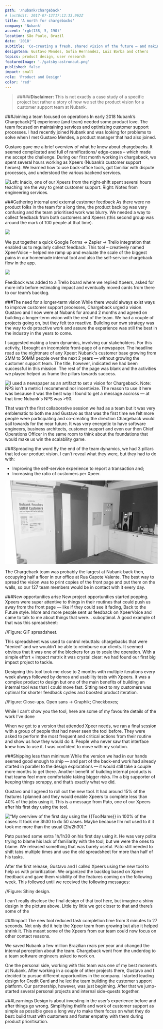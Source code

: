 ```yaml
---
path: '/nubank/chargeback'
# lastEdit: 2017-07-12T17:12:33.962Z
title: 'A north for chargebacks'
company: 'Nubank'
accent: 'rgb(138, 5, 190)'
location: São Paulo, Brazil
date: '2018'
subtitle: 'Co-creating a fresh, shared vision of the future — and making sure the team navigates in that direction.'
designteam: Gustavo Mendes, Sofia Hernandez, Luiz Borba and others
topics: product design, user research
featuredImage: './gatsby-astronaut.png'
published: false
impact: small
role: 'Product and Design'
color: 'red'
---
```


>#####**Disclaimer:** This is not exactly a case study of a specific project but rather a story of how we set the product vision for a customer support team at Nubank.

###Joining a team focused on operations
In early 2018 Nubank’s Chargeback[^1] experience (and team) needed some product love. The team focused on maintaining services and optimizing customer support processes. I had recently joined Nubank and was looking for problems to solve when I met Gustavo Mendes, a product manager that had also joined.

Gustavo gave me a brief overview of what he knew about chargebacks. It seemed complicated and full of ramifications/ edge-cases – which made me accept the challenge. During our first month working in chargeback, we spent several hours working as Xpeers (Nubank’s customer support heroes). We learned how to use back-office tools, got familiar with dispute processes, and understood the various backend services. 

![Left: Inácio, one of our Xpeers from the night-shift spent several hours teaching me the way to great customer support. Right: Notes from engineering services.](/images/xpeer.jpg) 


###Gathering internal and external customer feedback
As there were no product folks in the team for a long time, the product backlog was very confusing and the team prioritised work was blurry. We needed a way to collect feedback from both customers and Xpeers (this second group was around the mark of 100 people at that time).

![](/images/zapierIntegration.png)

We put together a quick Google Forms →  Zapier → Trello integration that enabled us to regularly collect feedback. This tool – creatively named XpeerVoice – helped me ramp up and evaluate the scale of the biggest pains in our homemade internal tool and also the self-service chargeback flow in the app.


![](/images/xpeervoice.png)

Feedback was added to a Trello board where we replied Xpeers, asked for more info before estimating impact and eventually moved cards from there to our team’s backlog.

###The need for a longer-term vision
While there would always exist ways to improve customer support processes, Chargeback urged a vision. Gustavo and I now were at Nubank for around 2 months and agreed on building a longer-term vision with the rest of the team. We had a couple of projects going on, but they felt too reactive. Building our own strategy was the way to do proactive work and assure the experience was still the best in the industry in the years to come.

I suggested making a team dynamics, involving our stakeholders. For this activity, I brought an incomplete front-page of a newspaper. The headline read as the nightmare of any Xpeer: Nubank's customer base growing from 2MM to 50MM people over the next 2 years — without growing the customer support team. The title, however, indicated we had been successful in this mission. The rest of the page was blank and the activities we played helped us frame the pillars towards success.

![I used a newspaper as an artifact to set a vision for Chargeback. <br><span style="color: var(--font-mid-contrast);">Note: NPS isn't a metric I recommend nor incentivize. The reason to use it here was because it was the best way I found to get a message accross — at that time Nubank's NPS was >90.</span>](images/cb-newspaper.png)

That wasn’t the first collaborative session we had as a team but it was very emblematic to both me and Gustavo as that was the first time we felt more people were participating and  co-creating the direction Chargeback would sail towards for the near future. It was very energetic to have software engineers, business architects, customer support and even our then Chief Operations Officer in the same room to think about the foundations that would make us win the scalability game.

###Spreading the word
By the end of the team dynamics, we had 3 pillars that led our product vision. I can’t reveal what they were, but they had to do with:
- Improving the self-service experience to report a transaction and;
- Increasing the ratio of customers per Xpeer.

![Not exactly a prestigious space but we added the printed versions of the newspaper front page to some of the walls on our floor.](images/news-wall.png)

The Chargeback team was probably the largest at Nubank back then, occupying half a floor in our office at Rua Capote Valente. The best way to spread the vision was to print copies of the front page and put them on the walls, so our 127 team members would be in contact with it every day.

###New opportunities arise
New project opportunities started popping. Xpeers were super attentive to things in their routines that could push us away from the front page — like if they could see it fading, Back to the Future style. More and more people sent us feedback on XpeerVoice and came to talk to me about things that were… suboptimal. A good example of that was this spreadsheet:

//Figure: GIF spreadsheet.

This spreadsheet was used to control rebuttals: chargebacks that were “denied” and we wouldn’t be able to reimburse our clients. It seemed obvious that it was one of the blockers for us to scale the operation. With a simple effort × impact matrix it was crystal clear: we had found our first big impact project to tackle.

Designing this tool took me close to 2 months with multiple iterations every week always followed by demos and usability tests with Xpeers. It was a complex product to design but one of the main benefits of building an internal tool was that I could move fast. Sitting next to my customers was optimal for shorter feedback cycles and boosted product iteration.

//Figure: Close-ups. Open sans → Graphik; Checkboxes;  

While I can’t show you the tool, here are some of my favourite details of the work I’ve done

When we got to a version that attended Xpeer needs, we ran a final session with a group of people that had never seen the tool before. They were asked to perform the most frequent and critical actions from their routine and show us how they would do it. People who never saw that interface knew how to use it. I was confident to move with my solution.

###Shipping less than minimum
While the version we had in our hands seemed good enough to ship — and part of the back-end work had already started in parallel to the design explorations — it would still take a couple more months to get there. Another benefit of building internal products is that teams feel more comfortable taking bigger risks. I’m a big supporter of keeping things scrappy, and that’s exactly what we did.

Gustavo and I agreed to roll out the new tool. It had around 15% of the features I planned and they would enable Xpeers to complete less than 40% of the jobs using it. This is a message from Pato, one of our Xpeers after his first day using the tool.

![“My overview of the first day using the {{ToolName}} in 100% of the cases: It took me 3h30 to do 50 cases. Maybe because I’m not used to it it took me more than the usual (2h/2h30)."](/images/feedbackPato648.png)


Pato pushed some extra 1h/1h30 on his first day using it. He was very polite trying to blame his lack of familiarity with the tool, but we were the ones to blame. We released something that was barely useful. Pato still needed to shift tabs multiple times and use the old spreadsheet for more than half of his tasks.

After the first release, Gustavo and I called Xpeers using the new tool to help us with prioritization. We organized the backlog based on Xpeer feedback and gave them visibility of the features coming on the following week. This followed until we received the following messages:

//Figure: Shiny design.

I can’t really disclose the final design of that tool here, but imagine a shiny design in the picture above. Little by little we got closer to that and there’s some of the 

###Impact
The new tool reduced task completion time from 3 minutes to 27 seconds. Not only did it help the Xpeer team from growing but also it helped shrink it. This meant some of the Xpeers from our team could now focus on other contact reasons. 

We saved Nubank a few million Brazilian reais per year and changed the internal perception about the team. Chargeback went from the underdog to a team software engineers asked to work on.

One the personal side, working with this team was one of my best moments at Nubank. After working in a couple of other projects there, Gustavo and I decided to pursue different opportunities in the company. I started leading design for Credit Card and he led the team building the customer support platform. Our partnership, however, was just beginning. After that we jump-started several personal projects and internal side-quests together.

###Learnings
Design is about investing in the user’s experience before and after things go wrong. Simplifying thelife and work of customer support as simple as possible goes a long way to make them focus on what they do best: build trust with customers and foster empathy with them during product prioritisation.

